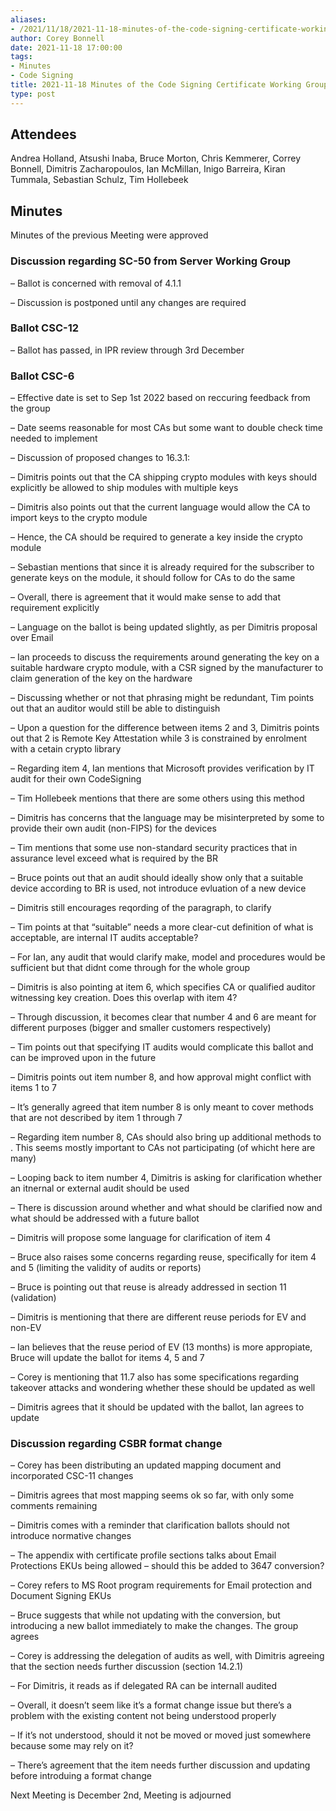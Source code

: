 ```yaml
---
aliases:
- /2021/11/18/2021-11-18-minutes-of-the-code-signing-certificate-working-group/
author: Corey Bonnell
date: 2021-11-18 17:00:00
tags:
- Minutes
- Code Signing
title: 2021-11-18 Minutes of the Code Signing Certificate Working Group
type: post
---
```


## Attendees

Andrea Holland, Atsushi Inaba, Bruce Morton, Chris Kemmerer, Correy Bonnell, Dimitris Zacharopoulos, Ian McMillan, Inigo Barreira, Kiran Tummala, Sebastian Schulz, Tim Hollebeek

## Minutes

Minutes of the previous Meeting were approved

### Discussion regarding SC-50 from Server Working Group

– Ballot is concerned with removal of 4.1.1

– Discussion is postponed until any changes are required

### Ballot CSC-12

– Ballot has passed, in IPR review through 3rd December

### Ballot CSC-6

– Effective date is set to Sep 1st 2022 based on reccuring feedback from the group

– Date seems reasonable for most CAs but some want to double check time needed to implement

– Discussion of proposed changes to 16.3.1:

– Dimitris points out that the CA shipping crypto modules with keys should explicitly be allowed to ship modules with multiple keys

– Dimitris also points out that the current language would allow the CA to import keys to the crypto module

– Hence, the CA should be required to generate a key inside the crypto module

– Sebastian mentions that since it is already required for the subscriber to generate keys on the module, it should follow for CAs to do the same

– Overall, there is agreement that it would make sense to add that requirement explicitly

– Language on the ballot is being updated slightly, as per Dimitris proposal over Email

– Ian proceeds to discuss the requirements around generating the key on a suitable hardware crypto module, with a CSR signed by the manufacturer to claim generation of the key on the hardware

– Discussing whether or not that phrasing might be redundant, Tim points out that an auditor would still be able to distinguish

– Upon a question for the difference between items 2 and 3, Dimitris points out that 2 is Remote Key Attestation while 3 is constrained by enrolment with a cetain crypto library

– Regarding item 4, Ian mentions that Microsoft provides verification by IT audit for their own CodeSigning

– Tim Hollebeek mentions that there are some others using this method

– Dimitris has concerns that the language may be misinterpreted by some to provide their own audit (non-FIPS) for the devices

– Tim mentions that some use non-standard security practices that in assurance level exceed what is required by the BR

– Bruce points out that an audit should ideally show only that a suitable device according to BR is used, not introduce evluation of a new device

– Dimitris still encourages reqording of the paragraph, to clarify

– Tim points at that “suitable” needs a more clear-cut definition of what is acceptable, are internal IT audits acceptable?

– For Ian, any audit that would clarify make, model and procedures would be sufficient but that didnt come through for the whole group

– Dimitris is also pointing at item 6, which specifies CA or qualified auditor witnessing key creation. Does this overlap with item 4?

– Through discussion, it becomes clear that number 4 and 6 are meant for different purposes (bigger and smaller customers respectively)

– Tim points out that specifying IT audits would complicate this ballot and can be improved upon in the future

– Dimitris points out item number 8, and how approval might conflict with items 1 to 7

– It’s generally agreed that item number 8 is only meant to cover methods that are not described by item 1 through 7

– Regarding item number 8, CAs should also bring up additional methods to . This seems mostly important to CAs not participating (of whicht here are many)

– Looping back to item number 4, Dimitris is asking for clarification whether an itnernal or external audit should be used

– There is discussion around whether and what should be clarified now and what should be addressed with a future ballot

– Dimitris will propose some language for clarification of item 4

– Bruce also raises some concerns regarding reuse, specifically for item 4 and 5 (limiting the validity of audits or reports)

– Bruce is pointing out that reuse is already addressed in section 11 (validation)

– Dimitris is mentioning that there are different reuse periods for EV and non-EV

– Ian believes that the reuse period of EV (13 months) is more appropiate, Bruce will update the ballot for items 4, 5 and 7

– Corey is mentioning that 11.7 also has some specifications regarding takeover attacks and wondering whether these should be updated as well

– Dimitris agrees that it should be updated with the ballot, Ian agrees to update

### Discussion regarding CSBR format change

– Corey has been distributing an updated mapping document and incorporated CSC-11 changes

– Dimitris agrees that most mapping seems ok so far, with only some comments remaining

– Dimitris comes with a reminder that clarification ballots should not introduce normative changes

– The appendix with certificate profile sections talks about Email Protections EKUs being allowed – should this be added to 3647 conversion?

– Corey refers to MS Root program requirements for Email protection and Document Signing EKUs

– Bruce suggests that while not updating with the conversion, but introducing a new ballot immediately to make the changes. The group agrees

– Corey is addressing the delegation of audits as well, with Dimitris agreeing that the section needs further discussion (section 14.2.1)

– For Dimitris, it reads as if delegated RA can be internall audited

– Overall, it doesn’t seem like it’s a format change issue but there’s a problem with the existing content not being understood properly

– If it’s not understood, should it not be moved or moved just somewhere because some may rely on it?

– There’s agreement that the item needs further discussion and updating before introduing a format change

Next Meeting is December 2nd, Meeting is adjourned